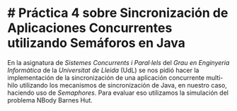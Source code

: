 # # Práctica 4 sobre Sincronización de Aplicaciones Concurrentes utilizando Semáforos en Java

En la asignatura de *Sistemes Concurrents i Paral·lels* del *Grau en Enginyeria Informàtica* de la *Universitat de Lleida* (UdL)  se nos pidió hacer la implementación de la sincronización de una aplicación concurrente multi-hilo utilizando los mecanismos de sincronización de Java, en nuestro caso, haciendo uso de *Semaphores*. Para evaluar eso utilizamos la simulación del problema NBody Barnes Hut.
